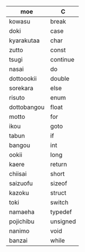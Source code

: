 moe | C
------- | ----
kowasu      |break
doki        |case
kyarakutaa  |char
zutto       |const
tsugi       |continue
nasai       |do
dottoookii  |double
sorekara    |else
risuto      |enum
dottobangou |float
motto       |for
ikou        |goto
tabun       |if
bangou      |int
ookii       |long
kaere       |return
chiisai     |short
saizuofu    |sizeof
kazoku      |struct
toki        |switch
namaeha     |typedef
pojichibu   |unsigned
nanimo      |void
banzai      |while
